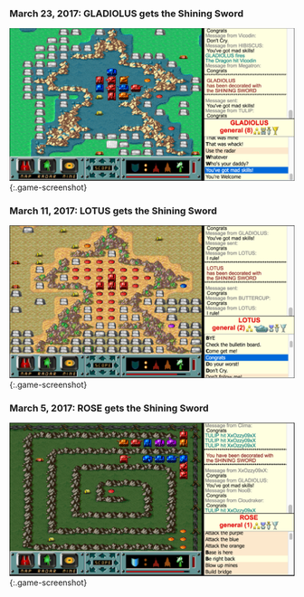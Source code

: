 ### March 23, 2017: GLADIOLUS gets the Shining Sword
![GLADIOLUS gets the Shining Sword](./screenshots/shining-sword-gladiolus.png){:.game-screenshot}

### March 11, 2017: LOTUS gets the Shining Sword
![LOTUS gets the Shining Sword](./screenshots/shining-sword-lotus.png){:.game-screenshot}

### March 5, 2017: ROSE gets the Shining Sword
![ROSE gets the Shining Sword](./screenshots/shining-sword-rose.png){:.game-screenshot}
